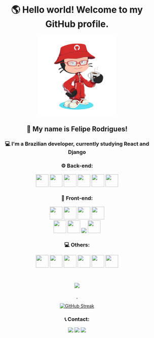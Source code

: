 <div align="center">
  <h1>🌎 Hello world! Welcome to my GitHub profile. </h1>
  <img src="./octocat.png" width='250px'/>
  <h2>🧑 My name is Felipe Rodrigues! </h2>
  <h3>💻 I'm a Brazilian developer, currently studying React and Django </h3>
</div>

<h3 align="center">⚙️ Back-end:</h3>
<div align="center">
  <img src="https://cdn.jsdelivr.net/gh/devicons/devicon/icons/python/python-original.svg" width="40" height="40"/> 
  <img src="https://cdn.jsdelivr.net/gh/devicons/devicon/icons/django/django-plain.svg" width="40" height="40"/>
  <img src="https://cdn.jsdelivr.net/gh/devicons/devicon/icons/jupyter/jupyter-original.svg" width="40" height="40"/>
  <img src="https://cdn.jsdelivr.net/gh/devicons/devicon/icons/cplusplus/cplusplus-original.svg" width="40" height="40"/> 
  <img src="https://cdn.jsdelivr.net/gh/devicons/devicon/icons/postgresql/postgresql-original.svg" width="40" height="40"/>
  <img src="https://upload.wikimedia.org/wikipedia/commons/f/f2/Google_Apps_Script.png" width="40px" height="40px"/>
</div>

<h3 align="center">🎨 Front-end:</h3>
<div align="center">
  <img src="https://cdn.jsdelivr.net/gh/devicons/devicon/icons/html5/html5-original.svg" width="40" height="40"/>  
  <img src="https://cdn.jsdelivr.net/gh/devicons/devicon/icons/javascript/javascript-original.svg" width="40" height="40"/> 
  <img src="https://cdn.jsdelivr.net/gh/devicons/devicon/icons/typescript/typescript-original.svg" width="40" height="40"/> 
  <img src="https://cdn.jsdelivr.net/gh/devicons/devicon/icons/react/react-original.svg" width="40" height="40"/> 
<!--   <img src="https://cdn.jsdelivr.net/gh/devicons/devicon/icons/redux/redux-original.svg" width="40" height="40"/> 
  <img src="https://cdn.jsdelivr.net/gh/devicons/devicon/icons/nextjs/nextjs-original.svg" width="40" height="40"/>
  <img src="https://cdn.jsdelivr.net/gh/devicons/devicon/icons/vuejs/vuejs-original.svg" width="40" height="40"/> -->
</div>
          
<div align="center">
  <img src="https://cdn.jsdelivr.net/gh/devicons/devicon/icons/css3/css3-original.svg" width="40" height="40"/> 
  <img src="https://cdn.jsdelivr.net/gh/devicons/devicon/icons/materialui/materialui-original.svg" width="40" height="40"/> 
  <img src="https://www.daggala.com/static/228867c3668e439101821568a8a03b54/19ca5/sc.png" width=40px heigth=40px> 
<!--   <img src="https://cdn.jsdelivr.net/gh/devicons/devicon/icons/tailwindcss/tailwindcss-plain.svg" width=40px heigth=40px/> 
  <img src="https://cdn.jsdelivr.net/gh/devicons/devicon/icons/sass/sass-original.svg" width=40px heigth=40px/> 
  <img src="https://cdn.jsdelivr.net/gh/devicons/devicon/icons/bulma/bulma-plain.svg" width="40" height="40"/> -->
  <img src="https://cdn.jsdelivr.net/gh/devicons/devicon/icons/storybook/storybook-original.svg" width="40" height="40"/>
</div>

<h3 align="center">💻 Others:</h3>
<div align="center">
  <img src="https://cdn.jsdelivr.net/gh/devicons/devicon/icons/vscode/vscode-original.svg" width="40" height="40"/> 
  <img src="https://cdn.jsdelivr.net/gh/devicons/devicon/icons/git/git-original.svg" width="40" height="40"/>
  <img src="https://cdn.jsdelivr.net/gh/devicons/devicon/icons/linux/linux-original.svg" width="40" height="40"/>
  <img src="https://cdn.jsdelivr.net/gh/devicons/devicon/icons/npm/npm-original-wordmark.svg" width="40" height="40"/> 
<!--   <img src="https://cdn.jsdelivr.net/gh/devicons/devicon/icons/yarn/yarn-original.svg" width="40" height="40"/>  -->
  <img src="https://cdn.jsdelivr.net/gh/devicons/devicon/icons/heroku/heroku-original.svg" width="40" height="40"/> 
  <img src="https://cdn.jsdelivr.net/gh/devicons/devicon/icons/jira/jira-original.svg" width="40" height="40"/>
</div>

&nbsp;

<div align="center">
  <a href="https://github.com/fehenriq">
  <img height="180em" src="https://github-readme-stats.vercel.app/api/top-langs/?username=fehenriq&layout=compact&langs_count=8&theme=dracula&hide=cython"/>
    
  &nbsp;
    
  [![GitHub Streak](https://streak-stats.demolab.com?user=fehenriq&theme=horizon)](https://git.io/streak-stats)
</div>

<h3 align="center">📞 Contact:</h3>

<div align="center">
  <a href="https://instagram.com/fe_henriq" target="_blank"><img src="https://img.shields.io/badge/-Instagram-%23E4405F?style=for-the-badge&logo=instagram&logoColor=white" target="_blank"></a>
  <a href="mailto:lipe.h.r@gmail.com"><img src="https://img.shields.io/badge/Gmail-D14836?style=for-the-badge&logo=gmail&logoColor=white" target="_blank"></a>
  <a href="https://www.linkedin.com/in/fehenriq-rodrigues/" target="_blank"><img src="https://img.shields.io/badge/-LinkedIn-%230077B5?style=for-the-badge&logo=linkedin&logoColor=white" target="_blank"></a>   
</div>

